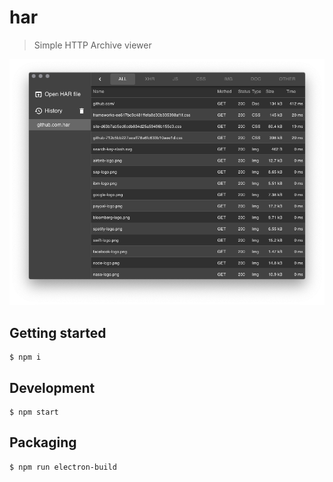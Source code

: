 # har

> Simple HTTP Archive viewer

![image](image.png)

## Getting started

```shell
$ npm i
```

## Development

```shell
$ npm start
```

## Packaging

```shell
$ npm run electron-build
```
